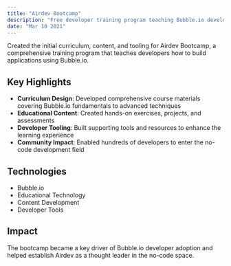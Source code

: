 ```yaml
---
title: "Airdev Bootcamp"
description: "Free developer training program teaching Bubble.io development to aspiring no-code engineers."
date: "Mar 10 2021"
---
```


Created the initial curriculum, content, and tooling for Airdev Bootcamp, a comprehensive training program that teaches developers how to build applications using Bubble.io.

## Key Highlights

- **Curriculum Design**: Developed comprehensive course materials covering Bubble.io fundamentals to advanced techniques
- **Educational Content**: Created hands-on exercises, projects, and assessments
- **Developer Tooling**: Built supporting tools and resources to enhance the learning experience
- **Community Impact**: Enabled hundreds of developers to enter the no-code development field

## Technologies

- Bubble.io
- Educational Technology
- Content Development
- Developer Tools

## Impact

The bootcamp became a key driver of Bubble.io developer adoption and helped establish Airdev as a thought leader in the no-code space.

